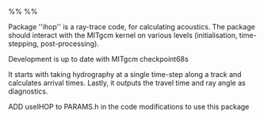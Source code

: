 %%
%%

Package ''ihop'' is a ray-trace code, for calculating acoustics.
The package should interact with the MITgcm kernel on various levels 
(initialisation, time-stepping, post-processing).

Development is up to date with MITgcm checkpoint68s

It starts with taking hydrography at a single time-step along a track and 
calculates arrival times. Lastly, it outputs the travel time and ray angle as
diagnostics.


ADD useIHOP to PARAMS.h in the code modifications to use this package
